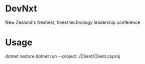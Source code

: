 # DevNxt
New Zealand's freshest, finest technology leadership conference

# Usage
dotnet restore
dotnet run --project ./Client/Client.csproj